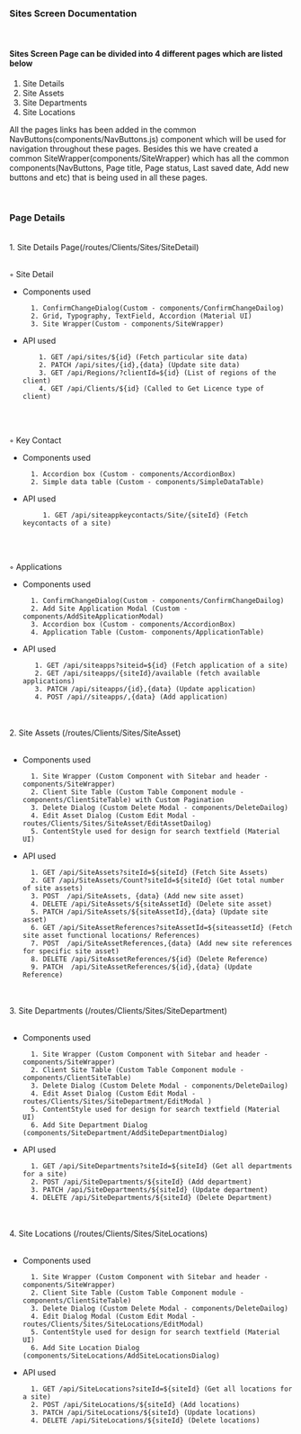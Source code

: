 ### Sites Screen Documentation

<br/>

#### Sites Screen Page can be divided into 4 different pages which are listed below

1. Site Details
2. Site Assets
3. Site Departments
4. Site Locations

All the pages links has been added in the common NavButtons(components/NavButtons.js) component which will be used for navigation throughout these pages. Besides this we have created a common SiteWrapper(components/SiteWrapper) which has all the common components(NavButtons, Page title, Page status, Last saved date, Add new buttons and etc) that is being used in all these pages.

<br/>

### Page Details

<br/>
1. Site Details Page(/routes/Clients/Sites/SiteDetail)

 <br/>
 <br/>

◦ Site Detail

- Components used

        1. ConfirmChangeDialog(Custom - components/ConfirmChangeDailog)
        2. Grid, Typography, TextField, Accordion (Material UI)
        3. Site Wrapper(Custom - components/SiteWrapper)

- API used

          1. GET /api/sites/${id} (Fetch particular site data)
          2. PATCH /api/sites/{id},{data} (Update site data)
          3. GET /api/Regions/?clientId=${id} (List of regions of the client)
          4. GET /api/Clients/${id} (Called to Get Licence type of client)

  <br/>
  <br/>

◦ Key Contact

- Components used

        1. Accordion box (Custom - components/AccordionBox)
        2. Simple data table (Custom - components/SimpleDataTable)

- API used

           1. GET /api/siteappkeycontacts/Site/{siteId} (Fetch keycontacts of a site)

    <br/>
    <br/>

◦ Applications

- Components used

        1. ConfirmChangeDialog(Custom - components/ConfirmChangeDailog)
        2. Add Site Application Modal (Custom - components/AddSiteApplicationModal)
        3. Accordion box (Custom - components/AccordionBox)
        4. Application Table (Custom- components/ApplicationTable)

- API used

         1. GET /api/siteapps?siteid=${id} (Fetch application of a site)
         2. GET /api/siteapps/{siteId}/available (fetch available applications)
         3. PATCH /api/siteapps/{id},{data} (Update application)
         4. POST /api//siteapps/,{data} (Add application)

<br/>
<br/>
2. Site Assets (/routes/Clients/Sites/SiteAsset)
<br/>
<br/>

- Components used

        1. Site Wrapper (Custom Component with Sitebar and header - components/SiteWrapper)
        2. Client Site Table (Custom Table Component module - components/ClientSiteTable) with Custom Pagination
        3. Delete Dialog (Custom Delete Modal - components/DeleteDailog)
        4. Edit Asset Dialog (Custom Edit Modal - routes/Clients/Sites/SiteAsset/EditAssetDailog)
        5. ContentStyle used for design for search textfield (Material UI)

- API used

        1. GET /api/SiteAssets?siteId=${siteId} (Fetch Site Assets)
        2. GET /api/SiteAssets/Count?siteId=${siteId} (Get total number of site assets)
        3. POST  /api/SiteAssets, {data} (Add new site asset)
        4. DELETE /api/SiteAssets/${siteAssetId} (Delete site asset)
        5. PATCH /api/SiteAssets/${siteAssetId},{data} (Update site asset)
        6. GET /api/SiteAssetReferences?siteAssetId=${siteassetId} (Fetch site asset functional locations/ References)
        7. POST  /api/SiteAssetReferences,{data} (Add new site references for specific site asset)
        8. DELETE /api/SiteAssetReferences/${id} (Delete Reference)
        9. PATCH  /api/SiteAssetReferences/${id},{data} (Update Reference)

<br/>
<br/>
3. Site Departments (/routes/Clients/Sites/SiteDepartment)
<br/>
<br/>

- Components used

        1. Site Wrapper (Custom Component with Sitebar and header - components/SiteWrapper)
        2. Client Site Table (Custom Table Component module - components/ClientSiteTable)
        3. Delete Dialog (Custom Delete Modal - components/DeleteDailog)
        4. Edit Asset Dialog (Custom Edit Modal - routes/Clients/Sites/SiteDepartment/EditModal )
        5. ContentStyle used for design for search textfield (Material UI)
        6. Add Site Department Dialog (components/SiteDepartment/AddSiteDepartmentDialog)

- API used

        1. GET /api/SiteDepartments?siteId=${siteId} (Get all departments for a site)
        2. POST /api/SiteDepartments/${siteId} (Add department)
        3. PATCH /api/SiteDepartments/${siteId} (Update department)
        4. DELETE /api/SiteDepartments/${siteId} (Delete Department)

<br/>
<br/>
4. Site Locations (/routes/Clients/Sites/SiteLocations)
   <br/>
   <br/>

- Components used

        1. Site Wrapper (Custom Component with Sitebar and header - components/SiteWrapper)
        2. Client Site Table (Custom Table Component module - components/ClientSiteTable)
        3. Delete Dialog (Custom Delete Modal - components/DeleteDailog)
        4. Edit Dialog Modal (Custom Edit Modal - routes/Clients/Sites/SiteLocations/EditModal)
        5. ContentStyle used for design for search textfield (Material UI)
        6. Add Site Location Dialog (components/SiteLocations/AddSiteLocationsDialog)

- API used

        1. GET /api/SiteLocations?siteId=${siteId} (Get all locations for a site)
        2. POST /api/SiteLocations/${siteId} (Add locations)
        3. PATCH /api/SiteLocations/${siteId} (Update locations)
        4. DELETE /api/SiteLocations/${siteId} (Delete locations)
